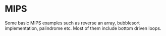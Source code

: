 # MIPS

Some basic MIPS examples such as reverse an array, bubblesort implementation, palindrome etc.
Most of them include bottom driven loops.
